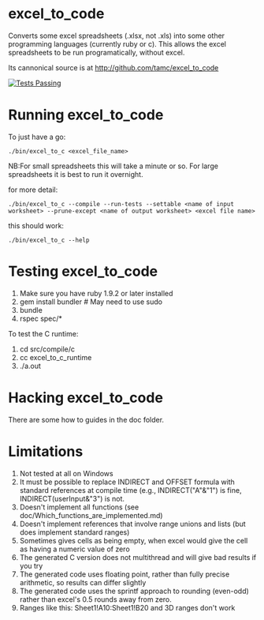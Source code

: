 # excel_to_code

Converts some excel spreadsheets (.xlsx, not .xls) into some other programming languages (currently ruby or c).
This allows the excel spreadsheets to be run programatically, without excel.

Its cannonical source is at http://github.com/tamc/excel_to_code

[![Tests Passing](https://travis-ci.org/tamc/excel_to_code.svg?branch=master)](https://travis-ci.org/tamc/excel_to_code)

# Running excel_to_code

To just have a go:

	./bin/excel_to_c <excel_file_name>
	
NB:For small spreadsheets this will take a minute or so. For large spreadsheets it is best to run it overnight.
	
for more detail:
	
	./bin/excel_to_c --compile --run-tests --settable <name of input worksheet> --prune-except <name of output worksheet> <excel file name> 
	
this should work:

	./bin/excel_to_c --help

# Testing excel_to_code

1. Make sure you have ruby 1.9.2 or later installed
2. gem install bundler # May need to use sudo
3. bundle
4. rspec spec/*

To test the C runtime:
1. cd src/compile/c
2. cc excel_to_c_runtime
3. ./a.out

# Hacking excel_to_code

There are some how to guides in the doc folder. 

# Limitations

1. Not tested at all on Windows
2. It must be possible to replace INDIRECT and OFFSET formula with standard references at compile time (e.g., INDIRECT("A"&"1") is fine, INDIRECT(userInput&"3") is not.
3. Doesn't implement all functions (see doc/Which_functions_are_implemented.md)
4. Doesn't implement references that involve range unions and lists (but does implement standard ranges)
5. Sometimes gives cells as being empty, when excel would give the cell as having a numeric value of zero
6. The generated C version does not multithread and will give bad results if you try
7. The generated code uses floating point, rather than fully precise arithmetic, so results can differ slightly
8. The generated code uses the sprintf approach to rounding (even-odd) rather than excel's 0.5 rounds away from zero.
90. Ranges like this: Sheet1!A10:Sheet1!B20 and 3D ranges don't work

